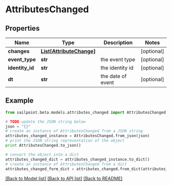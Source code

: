 # AttributesChanged


## Properties

Name | Type | Description | Notes
------------ | ------------- | ------------- | -------------
**changes** | [**List[AttributeChange]**](AttributeChange.md) |  | [optional] 
**event_type** | **str** | the event type | [optional] 
**identity_id** | **str** | the identity id | [optional] 
**dt** | **str** | the date of event | [optional] 

## Example

```python
from sailpoint.beta.models.attributes_changed import AttributesChanged

# TODO update the JSON string below
json = "{}"
# create an instance of AttributesChanged from a JSON string
attributes_changed_instance = AttributesChanged.from_json(json)
# print the JSON string representation of the object
print AttributesChanged.to_json()

# convert the object into a dict
attributes_changed_dict = attributes_changed_instance.to_dict()
# create an instance of AttributesChanged from a dict
attributes_changed_form_dict = attributes_changed.from_dict(attributes_changed_dict)
```
[[Back to Model list]](../README.md#documentation-for-models) [[Back to API list]](../README.md#documentation-for-api-endpoints) [[Back to README]](../README.md)


